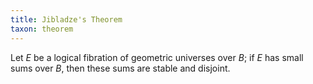 ```yaml
---
title: Jibladze's Theorem
taxon: theorem
---
```


Let $E$ be a logical fibration of geometric universes over $B$; if $E$ has small sums over $B$, then these sums are stable and disjoint.
